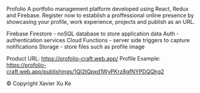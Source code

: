 ﻿Profolio
A portfolio management platform developed using React, Redux and Firebase. 
Register now to establish a proffessional online presence by showcasing your profile, work experience, projects and publish as an URL.

Firebase
Firestore - noSQL database to store application data
Auth - authentication services
Cloud Functions - server side triggers to capture notifications
Storage - store files such as profile image

Product URL: https://profolio-craft.web.app/
Profile Example: https://profolio-craft.web.app/publishings/1QI2tQpxd1WyPKrz8gfNYPDQQhg2

© Copyright Xavier Xu Ke

